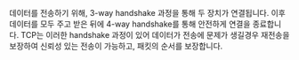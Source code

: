 데이터를 전송하기 위해, 3-way handshake 과정을 통해 두 장치가 연결됩니다.
이후 데이터를 모두 주고 받은 뒤에 4-way handshake를 통해 안전하게 연결을 종료합니다.
TCP는 이러한 handshake 과정이 있어 데이터가 전송에 문제가 생길경우 재전송을 보장하여 신뢰성 있는 전송이 가능하고, 패킷의 순서를 보장합니다.
